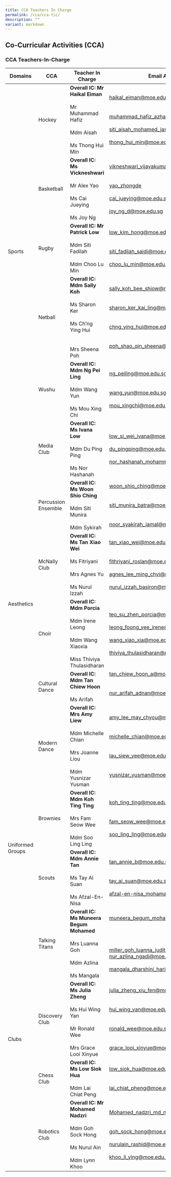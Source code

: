 ```yaml
---
title: CCA Teachers In Charge
permalink: /cca/cca-tic/
description: ""
variant: markdown
---
```

## Co-Curricular&nbsp;Activities&nbsp;(CCA)

### CCA Teachers-In-Charge

<table>
<thead>
  <tr>
    <th>Domains</th>
    <th>CCA</th>
    <th>Teacher In Charge</th>
    <th>Email Address</th>
  </tr>
</thead>
<tbody>
  <tr>
    <td rowspan="5">Sports </td>
    <td>Hockey </td>
    <td><b>Overall IC:  Mr Haikal Eiman </b><br><br>Mr Muhammad Hafiz<br><br>Mdm Aisah<br><br> Ms Thong Hui Min<br></td>
    <td><a href="mailto:haikal_eiman@moe.edu.sg">haikal_eiman@moe.edu.sg</a><br><br><br><a href="mailto:muhammad_hafiz_azhari@moe.edu.sg">muhammad_hafiz_azhari@moe.edu.sg</a><br><br><a href="mailto:siti_aisah_mohamed_jasmin@moe.edu.sg">siti_aisah_mohamed_jasmin@moe.edu.sg</a><br><br><a href="mailto:thong_hui_min@moe.edu.sg">thong_hui_min@moe.edu.sg</a><br></td>
  </tr>
  <tr>
    <td>Basketball </td>
    <td><b>Overall IC: Ms Vickneshwari</b><br><br>Mr Alex Yao <br><br>Ms Cai Jueying <br><br>Ms Joy Ng </td>
    <td><a href="mailto:vikneshwari_vijayakumar@moe.edu.sg">vikneshwari_vijayakumar@moe.edu.sg</a><br><br><br><a href="mailto:yao_zhongde@moe.edu.sg">yao_zhongde</a><br><br><a href="mailto:cai_jueying@moe.edu.sg">cai_jueying@moe.edu.sg</a><br><br>
			<a href="mailto:joy_ng_d@moe.edu.sg">joy_ng_d@moe.edu.sg</a></td>
  </tr>
  <tr>
    <td>Rugby</td>
    <td><b>Overall IC: Mr Patrick Low </b><br><br>Mdm Siti Fadilah <br><br>Mdm Choo Lu Min<br></td>
    <td><a href="mailto:low_kim_hong@moe.edu.sg">low_kim_hong@moe.edu.sg</a><br><br><br><a href="mailto:siti_fadilah_saidi@moe.edu.sg">siti_fadilah_saidi@moe.edu.sg</a><br><br><a href="mailto:choo_lu_min@moe.edu.sg">choo_lu_min@moe.edu.sg</a><br></td>
  </tr>
  <tr>
    <td>Netball </td>
    <td><b>Overall IC: Mdm Sally Koh</b> <br><br>Ms Sharon Ker<br><br>Ms Ch’ng Ying Hui<br><br><br>Mrs Sheena Poh </td>
    <td><a href="mailto:sally_koh_bee_shiow@moe.edu.sg">sally_koh_bee_shiow@moe.edu.sg</a><br><br><br><a href="mailto:sharon_ker_kai_ling@moe.edu.sg">sharon_ker_kai_ling@moe.edu.sg</a><br><br><br><a href="mailto:chng_ying_hui@moe.edu.sg">chng_ying_hui@moe.edu.sg</a><br><br><br>
			<a href="mailto:poh_shao_qin_sheena@moe.edu.sg">poh_shao_qin_sheena@moe.edu.sg</a>
		</td>
  </tr>
  <tr>
    <td>Wushu </td>
    <td><b>Overall IC: Mdm Ng Pei Ling </b><br><br>Mdm Wang Yun<br><br>Ms Mou Xing Chi<br></td>
    <td><a href="mailto:ng_peiling@moe.edu.sg">ng_peiling@moe.edu.sg</a><br><br><br><a href="mailto:wang_yun@moe.edu.sg">wang_yun@moe.edu.sg</a><br><br><a href="mailto:mou_xingchi@moe.edu.sg">mou_xingchi@moe.edu.sg</a><br></td>
  </tr>
  <tr>
    <td rowspan="6">Aesthetics </td>
    <td>Media Club </td>
    <td><b>Overall IC: Ms Ivana Low </b><br><br>Mdm Du Ping Ping <br><br>Ms Nor Hashanah</td>
    <td><a href="mailto:low_si_wei_ivana@moe.edu.sg">low_si_wei_ivana@moe.edu.sg</a><br><br><a href="mailto:du_pingping@moe.edu.sg">du_pingping@moe.edu.sg</a><br><br><a href="mailto:nor_hashanah_mohammad_razif@moe.edu.sg">nor_hashanah_mohammad_razif@moe.edu.sg</a><br></td>
  </tr>
  <tr>
    <td>Percussion Ensemble </td>
    <td><b>Overall IC: Ms Woon Shio Ching</b> <br><br>Mdm Siti Munira  <br><br>Mdm Sykirah <br></td>
    <td><a href="mailto:woon_shio_ching@moe.edu.sg">woon_shio_ching@moe.edu.sg</a><br><br><br><a href="mailto:siti_munira_batra@moe.edu.sg">siti_munira_batra@moe.edu.sg</a><br><br><br><a href="mailto:noor_syakirah_jamal@moe.edu.sg">noor_syakirah_jamal@moe.edu.sg</a><br></td>
  </tr>
  <tr>
    <td>McNally Club </td>
    <td><b>Overall IC:  Ms Tan Xiao Wei  </b> <br><br>Ms Fitriyani  <br><br>Mrs Agnes Yu<br><br>Ms Nurul Izzah</td>
    <td><a href="mailto:tan_xiao_wei@moe.edu.sg">tan_xiao_wei@moe.edu.sg</a><br><br><br><a href="mailto:fithriyani_roslan@moe.edu.sg">fithriyani_roslan@moe.edu.sg</a><br><br><a href="mailto:agnes_lee_ming_chyi@moe.edu.sg">agnes_lee_ming_chyi@moe.edu.sg</a><br><br><a href="mailto:nurul_izzah_basiron@moe.edu.sg">nurul_izzah_basiron@moe.edu.sg</a><br></td>
  </tr>
  <tr>
    <td>Choir </td>
    <td><b>Overall IC: Mdm Porcia</b> <br><br>Mdm Irene Leong<br><br>Mdm Wang Xiaoxia<br><br>Miss Thiviya Thulasidharan</td>
    <td><a href="mailto:teo_su_zhen_porcia@moe.edu.sg">teo_su_zhen_porcia@moe.edu.sg</a><br><br><a href="mailto:leong_foong_yee_irene@moe.edu.sg">leong_foong_yee_irene@moe.edu.sg</a><br><br><a href="mailto:wang_xiao_xia@moe.edu.sg">wang_xiao_xia@moe.edu.sg</a><br><br><a href="mailto:thiviya_thulasidharan@moe.edu.sg">thiviya_thulasidharan@moe.edu.sg</a></td>
  </tr>
  <tr>
    <td>Cultural Dance </td>
    <td><b>Overall IC:  Mdm Tan Chiew Hoon</b><br><br>Ms Arifah</td>
    <td><a href="mailto:tan_chiew_hoon_a@moe.edu.sg">tan_chiew_hoon_a@moe.edu.sg</a><br><br><br><a href="mailto:nur_arifah_adnan@moe.edu.sg">nur_arifah_adnan@moe.edu.sg</a><br><br></td>
  </tr>
  <tr>
    <td>Modern Dance </td>
    <td><b>Overall IC: Mrs Amy Liew</b> <br><br>Mdm Michelle Chian <br><br>Mrs Joanne Liou <br><br>Mdm Yusnizar Yusman</td>
    <td><a href="mailto:amy_lee_may_chyou@moe.edu.sg">amy_lee_may_chyou@moe.edu.sg</a><br><br><br><a href="mailto:michelle_chian@moe.edu.sg">michelle_chian@moe.edu.sg</a><br><br><br><a href="mailto:lau_siew_yee@moe.edu.sg">lau_siew_yee@moe.edu.sg</a><br><br><br><a href="mailto:yusnizar_yusman@moe.edu.sg">yusnizar_yusman@moe.edu.sg</a></td>
  </tr>
  <tr>
    <td rowspan="2">Uniformed Groups </td>
    <td>Brownies</td>
    <td><b>Overall IC: Mdm Koh Ting Ting</b><br><br>Mrs Fam Seow Wee <br><br>Mdm Soo Ling Ling<br></td>
    <td><a href="mailto:koh_ting_ting@moe.edu.sg">koh_ting_ting@moe.edu.sg</a><br><br><br><a href="mailto:fam_seow_wee@moe.edu.sg">fam_seow_wee@moe.edu.sg</a><br><br><a href="mailto:soo_ling_ling@moe.edu.sg">soo_ling_ling@moe.edu.sg</a></td>
  </tr>
  <tr>
    <td>Scouts </td>
    <td><b>Overall IC: Mdm Annie Tan</b> <br><br>Ms Tay Ai Suan <br><br>Ms Afzal-En-Nisa<br></td>
    <td><a href="mailto:tan_annie_b@moe.edu.sg">tan_annie_b@moe.edu.sg</a><br><br><br><a href="mailto:tay_ai_suan@moe.edu.sg">tay_ai_suan@moe.edu.sg</a> <br><br><a href="mailto:afzal-en-nisa_mohamad_na@moe.edu.sg">afzal-en-nisa_mohamad_na@moe.edu.sg</a><br></td>
  </tr>
  <tr>
    <td rowspan="4">Clubs </td>
    <td>Talking Titans </td>
    <td><b>Overall IC: Ms Muneera Begum Mohamed</b> <br><br>Mrs Luanna Goh<br><br>Mdm Azlina<br><br>Ms Mangala  <br></td>
    <td><a href="mailto:muneera_begum_mohamed_iqbal@moe.edu.sg">muneera_begum_mohamed_iqbal@moe.edu.sg</a><br><br><br><br><br><a href="mailto:miller_goh_luanna_judith@moe.edu.sg">miller_goh_luanna_judith@moe.edu.sg</a><br><a href="mailto:nur_azlina_ngadi@moe.edu.sg">nur_azlina_ngadi@moe.edu.sg</a><br><br><a href="mailto:mangala_dharshini_harikrishan@moe.edu.sg">mangala_dharshini_harikrishan@moe.edu.sg</a></td>
  </tr>
  <tr>
    <td>Discovery Club </td>
    <td><b>Overall IC: Ms Julia Zheng</b> <br><br>Ms Hui Wing Yan<br><br>Mr Ronald Wee <br><br>Mrs Grace Looi Xinyue<br></td>
    <td><a href="mailto:hui_wing_yan@moe.edu.sg">julia_zheng_xiu_fen@moe.edu.sg</a><br><br><br><a href="mailto:hui_wing_yan@moe.edu.sg">hui_wing_yan@moe.edu.sg</a><br><br><br><a href="mailto:ronald_wee@moe.edu.sg">ronald_wee@moe.edu.sg</a><br><br><br><a href="mailto:grace_looi_xinyue@moe.edu.sg">grace_looi_xinyue@moe.edu.sg</a><br></td>
  </tr>
  <tr>
    <td>Chess Club </td>
    <td><b>Overall IC: Ms Low Siok Hua</b><br><br>Mdm Lai Chiat Peng  <br></td>
    <td><a href="mailto:low_siok_hua@moe.edu.sg">low_siok_hua@moe.edu.sg</a><br><br><br><a href="mailto:lai_chiat_pheng@moe.edu.sg">lai_chiat_pheng@moe.edu.sg</a><br></td>
  </tr>
  <tr>
    <td>Robotics Club </td>
    <td><b>Overall IC: Mr Mohamed Nadzri </b> <br><br>Mdm Goh Sock Hong   <br><br>Ms Nurul Ain <br><br>Mdm Lynn Khoo </td>
    <td><a href="mailto:Mohamed_nadzri_md_nasir@moe.edu.sg">Mohamed_nadzri_md_nasir@moe.edu.sg</a><br><br><br><a href="mailto:goh_sock_hong@moe.edu.sg">goh_sock_hong@moe.edu.sg</a><br><br><a href="mailto:nurulain_rashid@moe.edu.sg">nurulain_rashid@moe.edu.sg</a><br><br><a href="mailto:khoo_li_ying@moe.edu.sg">khoo_li_ying@moe.edu.sg</a></td>
  </tr>
</tbody>
</table>